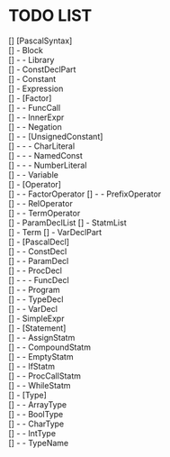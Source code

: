# TODO LIST  

[] [PascalSyntax]  
[] - Block  
[] - - Library  
[] - ConstDeclPart  
[] - Constant  
[] - Expression  
[] - [Factor]  
[] - - FuncCall  
[] - - InnerExpr  
[] - - Negation  
[] - - [UnsignedConstant]  
[] - - - CharLiteral  
[] - - - NamedConst  
[] - - - NumberLiteral  
[] - - Variable  
[] - [Operator]  
[] - - FactorOperator
[] - - PrefixOperator  
[] - - RelOperator  
[] - - TermOperator  
[] - ParamDeclList
[] - StatmList  
[] - Term
[] - VarDeclPart  
[] - [PascalDecl]  
[] - - ConstDecl  
[] - - ParamDecl  
[] - - ProcDecl  
[] - - - FuncDecl  
[] - - Program  
[] - - TypeDecl  
[] - - VarDecl  
[] - SimpleExpr  
[] - [Statement]  
[] - - AssignStatm  
[] - - CompoundStatm  
[] - - EmptyStatm  
[] - - IfStatm  
[] - - ProcCallStatm  
[] - - WhileStatm  
[] - [Type]  
[] - - ArrayType  
[] - - BoolType  
[] - - CharType  
[] - - IntType  
[] - - TypeName  

